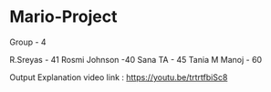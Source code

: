 ﻿# Mario-Project

Group - 4

R.Sreyas - 41
Rosmi Johnson -40
Sana TA - 45
Tania M Manoj - 60

Output Explanation video link : https://youtu.be/trtrtfbiSc8
